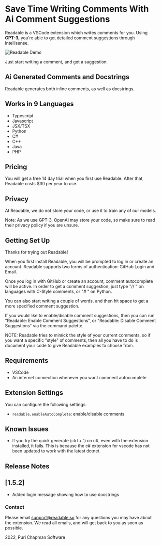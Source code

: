 # Save Time Writing Comments With Ai Comment Suggestions

Readable is a VSCode extension which writes comments for you. Using **GPT-3**, you're able to get detailed comment suggestions through intellisense.

![Readable Demo](https://github.com/ReadableLabs/readable/blob/main/output.gif?raw=true)

Just start writing a comment, and get a suggestion.

## Ai Generated Comments and Docstrings

Readable generates both inline comments, as well as docstrings.

## Works in 9 Languages

- Typescript
- Javascript
- JSX/TSX
- Python
- C#
- C++
- Java
- PHP

## Pricing

You will get a free 14 day trial when you first use Readable. After that, Readable costs $30 per year to use.

## Privacy

At Readable, we do not store your code, or use it to train any of our models.

Note: As we use GPT-3, OpenAi may store your code, so make sure to read their privacy policy if you are unsure.

## Getting Set Up

Thanks for trying out Readable!

When you first install Readable, you will be prompted to log in or create an account. Readable supports two forms of authentication: GitHub Login and Email.

Once you log in with GitHub or create an account, comment autocomplete will be active. In order to get a comment suggestion, just type "// " on languages with C-Style comments, or "# " on Python.

You can also start writing a couple of words, and then hit space to get a more specified comment suggestion.

If you would like to enable/disable comment suggestions, then you can run "Readable: Enable Comment Suggestions", or "Readable: Disable Comment Suggestions" via the command palette.

NOTE: Readable tries to mimick the style of your current comments, so if you want a specific "style" of comments, then all you have to do is document your code to give Readable examples to choose from.

## Requirements

- VSCode
- An internet connection whenever you want comment autocomplete

## Extension Settings

You can configure the following settings:

- `readable.enableAutoComplete`: enable/disable comments

## Known Issues

- If you try the quick generate (ctrl + ') on c#, even with the extension installed, it fails. This is because the c# extension for vscode has not been updated to work with the latest dotnet.

## Release Notes

## [1.5.2]

- Added login message showing how to use docstrings

### Contact

Please email support@readable.so for any questions you may have about the extension. We read all emails, and will get back to you as soon as possible.

2022, Puri Chapman Software
